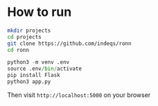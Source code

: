 # How to run

```bash
mkdir projects
cd projects
git clone https://github.com/indeqs/ronn
cd ronn
```


```python
python3 -m venv .env
source .env/bin/activate
pip install Flask
python3 app.py
```

Then visit `http://localhost:5000` on your browser